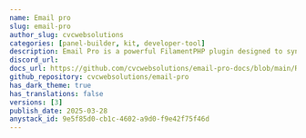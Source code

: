 ```yaml
---
name: Email pro
slug: email-pro
author_slug: cvcwebsolutions
categories: [panel-builder, kit, developer-tool]
description: Email Pro is a powerful FilamentPHP plugin designed to synchronize and manage emails within your application seamlessly.
discord_url: 
docs_url: https://github.com/cvcwebsolutions/email-pro-docs/blob/main/README.md
github_repository: cvcwebsolutions/email-pro
has_dark_theme: true
has_translations: false
versions: [3]
publish_date: 2025-03-28
anystack_id: 9e5f85d0-cb1c-4602-a9d0-f9e42f75f46d
---
```

